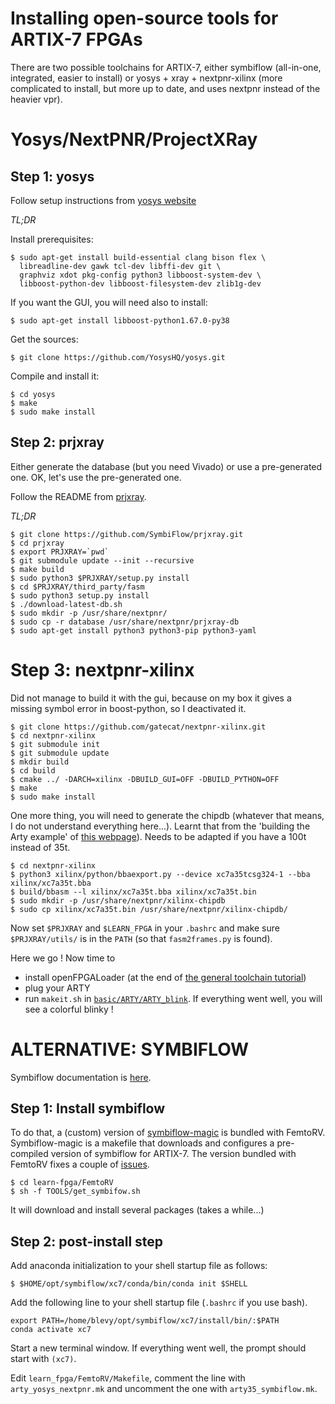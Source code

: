 Installing open-source tools for ARTIX-7 FPGAs
==============================================

There are two possible toolchains for ARTIX-7, either symbiflow
(all-in-one, integrated, easier to install) or yosys + xray + nextpnr-xilinx
(more complicated to install, but more up to date, and uses nextpnr
instead of the heavier vpr).

Yosys/NextPNR/ProjectXRay
=========================

Step 1: yosys
-------------

Follow setup instructions from [yosys website](https://github.com/YosysHQ/yosys)

*TL;DR*

Install prerequisites:
```
$ sudo apt-get install build-essential clang bison flex \
  libreadline-dev gawk tcl-dev libffi-dev git \
  graphviz xdot pkg-config python3 libboost-system-dev \
  libboost-python-dev libboost-filesystem-dev zlib1g-dev
```

If you want the GUI, you will need also to install:
```
$ sudo apt-get install libboost-python1.67.0-py38 
```

Get the sources:
```
$ git clone https://github.com/YosysHQ/yosys.git
```
Compile and install it:
```
$ cd yosys
$ make
$ sudo make install
```

Step 2: prjxray
---------------

Either generate the database (but you need Vivado) or use a
pre-generated one. OK, let's use the pre-generated one.

Follow the README from [prjxray](https://github.com/SymbiFlow/prjxray).

*TL;DR*

```
$ git clone https://github.com/SymbiFlow/prjxray.git
$ cd prjxray
$ export PRJXRAY=`pwd`
$ git submodule update --init --recursive
$ make build
$ sudo python3 $PRJXRAY/setup.py install
$ cd $PRJXRAY/third_party/fasm
$ sudo python3 setup.py install
$ ./download-latest-db.sh
$ sudo mkdir -p /usr/share/nextpnr/
$ sudo cp -r database /usr/share/nextpnr/prjxray-db
$ sudo apt-get install python3 python3-pip python3-yaml
```

Step 3: nextpnr-xilinx
======================
Did not manage to build it with the gui, because on my box it gives a missing symbol error in boost-python, so I deactivated it.
```
$ git clone https://github.com/gatecat/nextpnr-xilinx.git
$ cd nextpnr-xilinx
$ git submodule init
$ git submodule update
$ mkdir build
$ cd build
$ cmake ../ -DARCH=xilinx -DBUILD_GUI=OFF -DBUILD_PYTHON=OFF 
$ make
$ sudo make install
```

One more thing, you will need to generate the chipdb (whatever that
means, I do not understand everything here...). Learnt that from the 'building the Arty example' of 
[this webpage](https://github.com/gatecat/nextpnr-xilinx)). Needs to
be adapted if you have a 100t instead of 35t.
```
$ cd nextpnr-xilinx
$ python3 xilinx/python/bbaexport.py --device xc7a35tcsg324-1 --bba xilinx/xc7a35t.bba
$ build/bbasm --l xilinx/xc7a35t.bba xilinx/xc7a35t.bin
$ sudo mkdir -p /usr/share/nextpnr/xilinx-chipdb
$ sudo cp xilinx/xc7a35t.bin /usr/share/nextpnr/xilinx-chipdb/
```

Now set `$PRJXRAY` and `$LEARN_FPGA` in your `.bashrc` and make sure `$PRJXRAY/utils/` is in the `PATH`
(so that `fasm2frames.py` is found).

Here we go ! Now time to
- install openFPGALoader (at the end of [the general toolchain tutorial](toolchain.md))
- plug your ARTY
- run `makeit.sh` in [`basic/ARTY/ARTY_blink`](https://github.com/BrunoLevy/learn-fpga/tree/master/Basic/ARTY/ARTY_blink).
If everything went well, you will see a colorful blinky !

ALTERNATIVE: SYMBIFLOW 
======================

Symbiflow documentation is [here](https://symbiflow-examples.readthedocs.io/en/latest/getting-symbiflow.html).

Step 1: Install symbiflow
-------------------------

To do that, a (custom) version of [symbiflow-magic](https://github.com/merledu/symbiflow-magic) is bundled with FemtoRV.
Symbiflow-magic is a makefile that downloads and configures a pre-compiled version of symbiflow for ARTIX-7.
The version bundled with FemtoRV fixes a couple of [issues](https://github.com/merledu/symbiflow-magic/issues/1).
```
$ cd learn-fpga/FemtoRV
$ sh -f TOOLS/get_symbifow.sh
```

It will download and install several packages (takes a while...)

Step 2: post-install step
-------------------------

Add anaconda initialization to your shell startup file as follows:
```
$ $HOME/opt/symbiflow/xc7/conda/bin/conda init $SHELL
```

Add the following line to your shell startup file (`.bashrc` if you use bash).
```
export PATH=/home/blevy/opt/symbiflow/xc7/install/bin/:$PATH
conda activate xc7
```

Start a new terminal window. If everything went well, the prompt should start with `(xc7)`.

Edit `learn_fpga/FemtoRV/Makefile`, comment the line with `arty_yosys_nextpnr.mk` and 
uncomment the one with `arty35_symbiflow.mk`.
